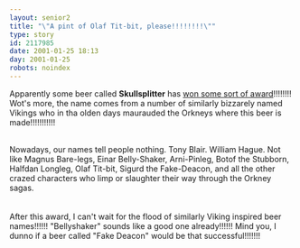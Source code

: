 ```yaml
---
layout: senior2
title: "\"A pint of Olaf Tit-bit, please!!!!!!!!\""
type: story
id: 2117985
date: 2001-01-25 18:13
day: 2001-01-25
robots: noindex
---
```

Apparently some beer called <b>Skullsplitter</b> has <a href="http://www.theherald.co.uk/opinion/ferguson/archive/25-1-19101-21-31-17.html">won some sort of award</a>!!!!!!!! Wot's more, the name comes from a number of similarly bizzarely named Vikings who in tha olden days maurauded the Orkneys where this beer is made!!!!!!!!!!!<br/><br/><div class="quote">Nowadays, our names tell people nothing. Tony Blair. William Hague. Not like Magnus Bare-legs, Einar Belly-Shaker, Arni-Pinleg, Botof the Stubborn, Halfdan Longleg, Olaf Tit-bit, Sigurd the Fake-Deacon, and all the other crazed characters who limp or slaughter their way through the Orkney sagas.</div><br/><br/>After this award, I can't wait for the flood of similarly Viking inspired beer names!!!!!! "Bellyshaker" sounds like a good one already!!!!!! Mind you, I dunno if a beer called "Fake Deacon" would be that successful!!!!!!!
